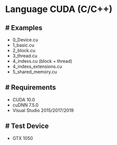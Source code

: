 # Language CUDA (C/C++)

## # Examples
- 0_Device.cu
- 1_basic.cu
- 2_block.cu
- 3_thread.cu
- 4_indexs.cu (block + thread)
- 4_indexs_extensions.cu
- 5_shared_memory.cu

## # Requirements
- CUDA 10.0
- cuDNN 7.5.0
- Visual Studio 2015/2017/2019

## # Test Device
- GTX 1050 
